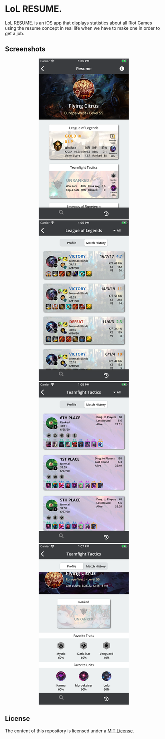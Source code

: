 # LoL RESUME.

LoL RESUME. is an iOS app that displays statistics about all Riot Games using the resume concept in real life when we have to make one in order to get a job.

## Screenshots

<p align="center">
    <img src="./README-IMAGES/screenshot-resume.png" width="288" height="513">
    <img src="./README-IMAGES/screenshot-match_history_lol.png" width="288" height="513">
    <img src="./README-IMAGES/screenshot-match_history_tft.png" width="288" height="513">
    <img src="./README-IMAGES/screenshot-profile.png" width="288" height="513">
</p>

## License

The content of this repository is licensed under a [MIT License](LICENSE).
